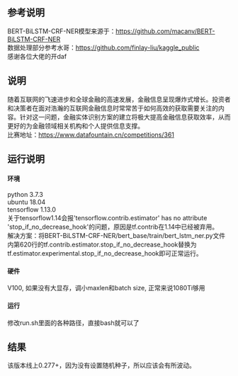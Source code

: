 ## 参考说明
BERT-BiLSTM-CRF-NER模型来源于：https://github.com/macanv/BERT-BiLSTM-CRF-NER  
数据处理部分参考水哥：https://github.com/finlay-liu/kaggle_public  
感谢各位大佬的开daf

## 说明
随着互联网的飞速进步和全球金融的高速发展，金融信息呈现爆炸式增长。投资者和决策者在面对浩瀚的互联网金融信息时常常苦于如何高效的获取需要关注的内容。针对这一问题，金融实体识别方案的建立将极大提高金融信息获取效率，从而更好的为金融领域相关机构和个人提供信息支撑。  
比赛地址：https://www.datafountain.cn/competitions/361

## 运行说明
#### 环境
python 3.7.3  
ubuntu 18.04  
tensorflow 1.13.0  
关于tensorflow1.14会报'tensorflow.contrib.estimator' has no attribute 'stop_if_no_decrease_hook'的问题，原因是tf.contrib在1.14中已经被弃用。  
解决方案：将BERT-BiLSTM-CRF-NER/bert_base/train/bert_lstm_ner.py文件内第620行的tf.contrib.estimator.stop_if_no_decrease_hook替换为 tf.estimator.experimental.stop_if_no_decrease_hook即可正常运行。
#### 硬件
V100, 如果没有大显存，调小maxlen和batch size, 正常来说1080Ti够用
#### 运行
修改run.sh里面的各种路径，直接bash就可以了

## 结果
该版本线上0.277+，因为没有设置随机种子，所以应该会有所波动。

